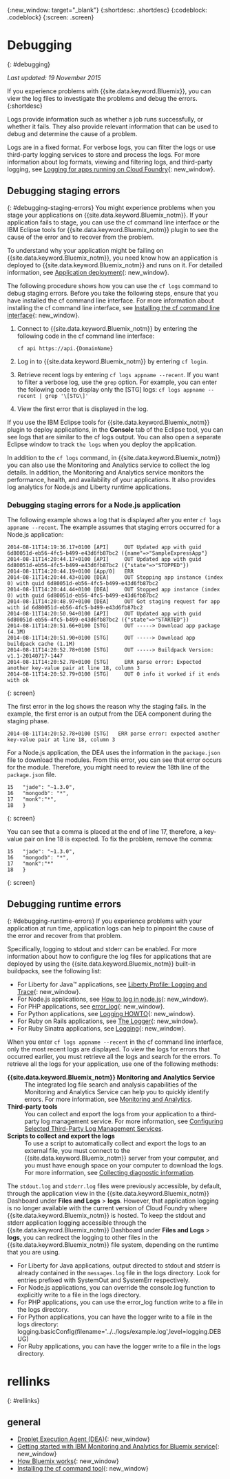 {:new_window: target="_blank"}
{:shortdesc: .shortdesc}
{:codeblock: .codeblock}
{:screen: .screen}


# Debugging
{: #debugging}

*Last updated: 19 November 2015*

If you experience problems with {{site.data.keyword.Bluemix}}, you can view the log files to investigate the problems and debug the errors. 
{:shortdesc}

Logs provide information such as whether a job runs successfully, or whether it fails. They also provide relevant information that can be used to debug and determine the cause of a problem.

Logs are in a fixed format. For verbose logs, you can filter the logs or use third-party logging services to store and process the logs. For more information about log formats, viewing and filtering logs, and third-party logging, see [Logging for apps running on Cloud Foundry](../manageapps/monitoringandlogging.html#logging_for_bluemix_apps){: new_window}.


## Debugging staging errors
{: #debugging-staging-errors}
You might experience problems when you stage your applications on {{site.data.keyword.Bluemix_notm}}. If your application fails to stage, you can use the cf command line interface or the IBM Eclipse tools for {{site.data.keyword.Bluemix_notm}} plugin to see the cause of the error and to recover from the problem.

To understand why your application might be failing on {{site.data.keyword.Bluemix_notm}}, you need know how an application is deployed to {{site.data.keyword.Bluemix_notm}} and runs on it. For detailed information, see [Application deployment](../manageapps/deployingapps.html#appdeploy){: new_window}.

The following procedure shows how you can use the `cf logs` command to debug staging errors. Before you take the following steps, ensure that you have installed the cf command line interface. For more information about installing the cf command line interface, see [Installing the cf command line interface](../starters/install_cli.html){: new_window}.

  1. Connect to {{site.data.keyword.Bluemix_notm}} by entering the following code in the cf command line interface:
     ```
	 cf api https://api.{DomainName}
	 ```
	 
  2. Log in to {{site.data.keyword.Bluemix_notm}} by entering `cf login`.
  
  3. Retrieve recent logs by entering `cf logs appname --recent`. If you want to filter a verbose log, use the `grep` option. For example, you can enter the following code to display only the [STG] logs:
    ```
	cf logs appname --recent | grep '\[STG\]'
	```
  4. View the first error that is displayed in the log.
  
If you use the IBM Eclipse tools for {{site.data.keyword.Bluemix_notm}} plugin to deploy applications, in the **Console** tab of the Eclipse tool, you can see logs that are similar to the cf logs output. You can also open a separate Eclipse window to track `the logs` when you deploy the application.

In addition to the `cf logs` command, in {{site.data.keyword.Bluemix_notm}} you can also use the Monitoring and Analytics service to collect the log details. In addition, the Monitoring and Analytics service monitors the performance, health, and availability of your applications. It also provides log analytics for Node.js and Liberty runtime applications.  

### Debugging staging errors for a Node.js application

The following example shows a log that is displayed after you enter `cf logs appname --recent`. The example assumes that staging errors occurred for a Node.js application:
```
2014-08-11T14:19:36.17+0100 [API]     OUT Updated app with guid 6d80051d-eb56-4fc5-b499-e43d6fb87bc2 ({name"=>"SampleExpressApp"}
2014-08-11T14:20:44.17+0100 [API]     OUT Updated app with guid 6d80051d-eb56-4fc5-b499-e43d6fb87bc2 ({"state"=>"STOPPED"})
2014-08-11T14:20:44.19+0100 [App/0]   ERR
2014-08-11T14:20:44.43+0100 [DEA]     OUT Stopping app instance (index 0) with guid 6d80051d-eb56-4fc5-b499-e43d6fb87bc2
2014-08-11T14:20:44.44+0100 [DEA]     OUT Stopped app instance (index 0) with guid 6d80051d-eb56-4fc5-b499-e43d6fb87bc2
2014-08-11T14:20:48.97+0100 [DEA]     OUT Got staging request for app with id 6d80051d-eb56-4fc5-b499-e43d6fb87bc2
2014-08-11T14:20:50.94+0100 [API]     OUT Updated app with guid 6d80051d-eb56-4fc5-b499-e43d6fb87bc2 ({"state"=>"STARTED"})
2014-08-11T14:20:51.66+0100 [STG]     OUT -----> Download app package (4.1M)
2014-08-11T14:20:51.90+0100 [STG]     OUT -----> Download app buildpack cache (1.1M)
2014-08-11T14:20:52.78+0100 [STG]     OUT -----> Buildpack Version: v1.1-20140717-1447
2014-08-11T14:20:52.78+0100 [STG]     ERR parse error: Expected another key-value pair at line 18, column 3
2014-08-11T14:20:52.79+0100 [STG]     OUT 0 info it worked if it ends with ok
```
{: screen}


The first error in the log shows the reason why the staging fails. In the example, the first error is an output from the DEA component during the staging phase.
```
2014-08-11T14:20:52.78+0100 [STG]   ERR parse error: expected another key-value pair at line 18, column 3
```

For a Node.js application, the DEA uses the information in the `package.json` file to download the modules. From this error, you can see that error occurs for the module. Therefore, you might need to review the 18th line of the `package.json` file. 

```
15   "jade": "~1.3.0",
16   "mongodb": "*",
17   "monk":"*",
18   }
```
{: screen}


You can see that a comma is placed at the end of line 17, therefore, a key-value pair on line 18 is expected. To fix the problem, remove the comma:

```
15   "jade": "~1.3.0",
16   "mongodb": "*",
17   "monk":"*"
18   }
```
{: screen}


## Debugging runtime errors
{: #debugging-runtime-errors}
If you experience problems with your application at run time, application logs can help to pinpoint the cause of the error and recover from that problem. 

Specifically, logging to stdout and stderr can be enabled. For more information about how to configure the log files for applications that are deployed by using the {{site.data.keyword.Bluemix_notm}} built-in buildpacks, see the following list:

  * For Liberty for Java™ applications, see [Liberty Profile: Logging and Trace](http://www-01.ibm.com/support/knowledgecenter/was_beta_liberty/com.ibm.websphere.wlp.nd.multiplatform.doc/ae/rwlp_logging.html){: new_window}.
  * For Node.js applications, see [How to log in node.js](http://docs.nodejitsu.com/articles/intermediate/how-to-log){: new_window}. 
  * For PHP applications, see [error_log](http://php.net/manual/en/function.error-log.php){: new_window}.
  * For Python applications, see [Logging HOWTO](https://docs.python.org/2/howto/logging.html){: new_window}.
  * For Ruby on Rails applications, see [The Logger](guides.rubyonrails.org/debugging_rails_applications.html#the-logger){: new_window}.
  * For Ruby Sinatra applications, see [Logging](http://www.sinatrarb.com/intro.html#Logging){: new_window}.
  
When you enter `cf logs appname --recent` in the cf command line interface, only the most recent logs are displayed. To view the logs for errors that occurred earlier, you must retrieve all the logs and search for the errors. To retrieve all the logs for your application, use one of the following methods:
<dl> 
<dt><strong>{{site.data.keyword.Bluemix_notm}} Monitoring and Analytics Service</strong></dt> 
<dd>The integrated log file search and analysis capabilities of the Monitoring and Analytics Service can help you to quickly identify errors. For more information, see <a href="../services/monana/index.html#gettingstartedtemplate" target="_blank">Monitoring and Analytics</a>.</dd> 
<dt><strong>Third-party tools</strong></dt> 
<dd>You can collect and export the logs from your application to a third-party log management service. For more information, see <a href="http://docs.cloudfoundry.org/devguide/services/log-management-thirdparty-svc.html" target="_blank">Configuring Selected Third-Party Log Management Services</a>.</dd> 
<dt><strong>Scripts to collect and export the logs </strong></dt> 
<dd>To use a script to automatically collect and export the logs to an external file, you must connect to the {{site.data.keyword.Bluemix_notm}} server from your computer, and you must have enough space on your computer to download the logs. For more information, see <a href="../support/index.html#collecting-diagnostic-information" target="_blank">Collecting diagnostic information</a>. </dd>
</dl>

The `stdout.log` and `stderr.log` files were previously accessible, by default, through the application view in the {{site.data.keyword.Bluemix_notm}} Dashboard under **Files and Logs** > **logs**. However, that application logging is no longer available with the current version of Cloud Foundry where {{site.data.keyword.Bluemix_notm}} is hosted. To keep the stdout and stderr application logging accessible through the {{site.data.keyword.Bluemix_notm}} Dashboard under **Files and Logs** > **logs**, you can redirect the logging to other files in the {{site.data.keyword.Bluemix_notm}} file system, depending on the runtime that you are using. 

  * For Liberty for Java applications, output directed to stdout and stderr is already contained in the `messages.log` file in the logs directory. Look for entries prefixed with SystemOut and SystemErr respectively.
  * For Node.js applications, you can override the console.log function to explicitly write to a file in the logs directory.
  * For PHP applications, you can use the error_log function write to a file in the logs directory.
  * For Python applications, you can have the logger write to a file in the logs directory: logging.basicConfig(filename='../../logs/example.log',level=logging.DEBUG)
  * For Ruby applications, you can have the logger write to a file in the logs directory.
 

# rellinks
{: #rellinks}

## general

  * [Droplet Execution Agent (DEA)](http://docs.cloudfoundry.org/concepts/architecture/execution-agent.html){: new_window}
  * [Getting started with IBM Monitoring and Analytics for Bluemix service](../services/monana/index.html#gettingstartedtemplate){: new_window}
  * [How Bluemix works](../overview/overview.html#ov_arch){: new_window}
  * [Installing the cf command tool](../starters/install_cli.html){: new_window}
 









